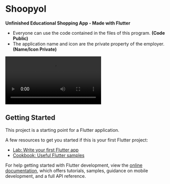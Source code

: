 # Shoopyol

**Unfinished Educational Shopping App - Made with Flutter**

- Everyone can use the code contained in the files of this program. **(Code Public)**
- The application name and icon are the private property of the employer. **(Name/Icon Private)**

![Get Started](https://github.com/MD-Osman/Shoopyol/blob/master/Vedio_in.mp4)

## Getting Started

This project is a starting point for a Flutter application.

A few resources to get you started if this is your first Flutter project:

- [Lab: Write your first Flutter app](https://docs.flutter.dev/get-started/codelab)
- [Cookbook: Useful Flutter samples](https://docs.flutter.dev/cookbook)

For help getting started with Flutter development, view the [online documentation](https://docs.flutter.dev/), which offers tutorials, samples, guidance on mobile development, and a full API reference.
